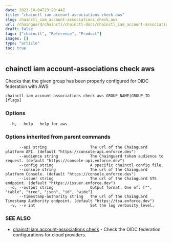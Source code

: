 ```yaml
---
date: 2023-10-04T23:20:44Z
title: "chainctl iam account-associations check aws"
slug: chainctl_iam_account-associations_check_aws
url: /chainguard/chainctl/chainctl-docs/chainctl_iam_account-associations_check_aws/
draft: false
tags: ["chainctl", "Reference", "Product"]
images: []
type: "article"
toc: true
---
```

## chainctl iam account-associations check aws

Checks that the given group has been properly configured for OIDC federation with AWS

```
chainctl iam account-associations check aws GROUP_NAME|GROUP_ID [flags]
```

### Options

```
  -h, --help   help for aws
```

### Options inherited from parent commands

```
      --api string                   The url of the Chainguard platform API. (default "https://console-api.enforce.dev")
      --audience string              The Chainguard token audience to request. (default "https://console-api.enforce.dev")
      --config string                A specific chainctl config file.
      --console string               The url of the Chainguard platform Console. (default "https://console.enforce.dev")
      --issuer string                The url of the Chainguard STS endpoint. (default "https://issuer.enforce.dev")
  -o, --output string                Output format. One of: ["", "table", "tree", "json", "id", "wide"]
      --timestamp-authority string   The url of the Chainguard Timestamp Authority endpoint. (default "https://tsa.enforce.dev")
  -v, --v int                        Set the log verbosity level.
```

### SEE ALSO

* [chainctl iam account-associations check](/chainguard/chainctl/chainctl-docs/chainctl_iam_account-associations_check/)	 - Check the OIDC federation configurations for cloud providers.

